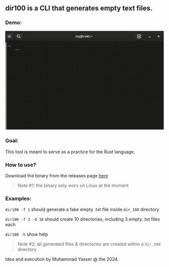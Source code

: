 ## dir100 is a CLI that generates empty text files.

### Demo:
![demo](demo.gif)

### Goal:

This tool is meant to serve as a practice for the Rust language.

### How to use?

Download the binary from the releases page [here](https://github.com/mdysrx/dir100/releases)

> Note #1: the binary only worx on Linux at the moment

### Examples:

`dir100 -f 1` should generate a fake empty .txt file inside `dir_100` directory

`dir100 -f 3 -d 10` should create 10 directories, including 3 empty .txt files each

`dir100 -h` show help


> Note #2: all generated files  & directories are created within a `dir_100` directory

Idea and execution by Muhammad Yasser @ the 2024.
